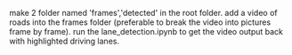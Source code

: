 make 2 folder named 'frames','detected' in the root folder.
add a video of roads into the frames folder (preferable to break the video into pictures frame by frame).
run the lane_detection.ipynb to get the video output back with highlighted driving lanes.
